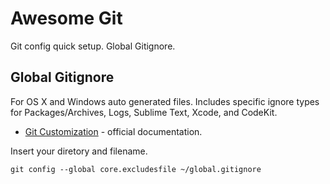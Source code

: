 # Awesome Git
Git config quick setup.  Global Gitignore. 

## Global Gitignore
For OS X and Windows auto generated files. Includes specific ignore types for Packages/Archives, Logs, Sublime Text, Xcode, and CodeKit. 
- [Git Customization](http://git-scm.com/book/en/v2/Customizing-Git-Git-Configuration) - official documentation. 

Insert your diretory and filename.
```git
git config --global core.excludesfile ~/global.gitignore
```
